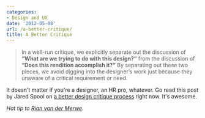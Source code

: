 ```yaml
---
categories:
- Design and UX
date: '2012-05-08'
url: /a-better-critique/
title: A Better Critique
---
```


<blockquote>In a well-run critique, we explicitly separate out the discussion of <strong>“What are we trying to do with this design?”</strong> from the discussion of <strong>“Does this rendition accomplish it?”</strong> By separating out these two pieces, we avoid digging into the designer’s work just because they unaware of a critical requirement or need.</blockquote>

It doesn't matter if you're a designer, an HR pro, whatever. Go read this post by Jared Spool on <a href="http://www.uie.com/brainsparks/2011/10/27/moving-from-critical-review-to-critique/">a better design critique process</a> right now. It's awesome.

<em>Hat tip to <a href="http://www.elezea.com/">Rian van der Merwe</a>.</em>